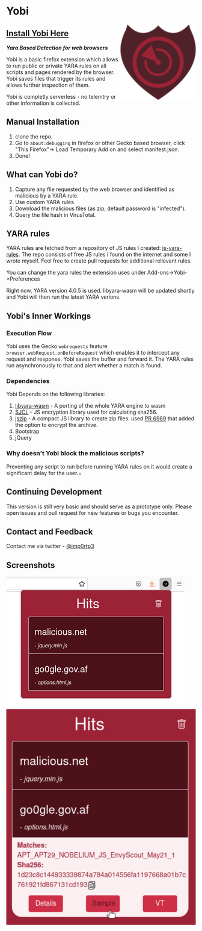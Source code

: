 # Yobi

<img align="right" src="https://raw.githubusercontent.com/imp0rtp3/Yobi/main/icons/icon128.png" alt="drawing" width="200"/>

[<h2>Install Yobi Here</h2>](https://addons.mozilla.org/en-US/firefox/addon/yobi/)

***Yara Based Detection for web browsers***

Yobi is a basic firefox extension which allows to run public or private YARA rules on all scripts and pages rendered by the browser.
Yobi saves files that trigger its rules and allows further inspection of them.

Yobi is completly serverless - no telemtry or other information is collected.

## Manual Installation

1. clone the repo.
2. Go to `about:debugging` in firefox or other Gecko based browser, click "This Firefox"-> Load Temporary Add on and select manifest.json.
3. Done!

## What can Yobi do?

1. Capture any file requested by the web browser and identified as malicious by a YARA rule.
2. Use custom YARA rules.
3. Download the malicious files   (as zip, default password is "infected").
4. Query the file hash in VirusTotal.


## YARA rules

YARA rules are fetched from a repository of JS rules I created: [js-yara-rules](https://github.com/imp0rtp3/js-yara-rules/). The repo consists of free JS rules I found on the internet and some I wrote myself. Feel free to create pull requests for additional rellevant rules. 

You can change the yara rules the extension uses under Add-ons->Yobi->Preferences

Right now, YARA version 4.0.5 is used. libyara-wasm will be updated shortly and Yobi will then run the latest YARA verions.

## Yobi's Inner Workings

### Execution Flow

Yobi uses the Gecko `webrequests` feature `browser.webRequest.onBeforeRequest` which enables it to intercept any request and response. Yobi saves the buffer and forward it. The YARA rules run asynchronously to that and alert whether a match is found.


### Dependencies
Yobi Depends on the following libraries:
1. [libyara-wasm](https://github.com/mattnotmitt/libyara-wasm) - A porting of the whole YARA engine to wasm
2. [SJCL](https://github.com/bitwiseshiftleft/sjcl) - JS encryption library used for calculating sha256.
3. [jszip](https://github.com/Stuk/jszip) - A compact JS library to create zip files. used [PR 6969](https://github.com/Stuk/jszip/pull/696) that added the option to encrypt the archive.
4. Bootstrap
5. jQuery

### Why doesn't Yobi block the malicious scripts?

Preventing any script to run before running YARA rules on it would create a significant delay for the user.= 

## Continuing Development

This version is still very basic and should serve as a prototype only. Please open issues and pull request for new features or bugs you encounter.

## Contact and Feedback

Contact me via twitter - [@imp0rtp3](https://twitter.com/imp0rtp3/)

## Screenshots

![Yobi alerts Dashboard Closed](https://raw.githubusercontent.com/imp0rtp3/Yobi/main/screens/scr1.png)

![Yobi alerts Dashboard Opened](https://raw.githubusercontent.com/imp0rtp3/Yobi/main/screens/scr2.png)
